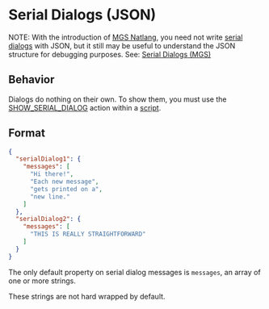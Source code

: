 # Serial Dialogs (JSON)

NOTE: With the introduction of [MGS Natlang](mgs/mgs_natlang), you need not write [serial dialogs](dialogs/serial_dialogs) with JSON, but it still may be useful to understand the JSON structure for debugging purposes. See: [Serial Dialogs (MGS)](mgs/serial_dialogs_mgs)

## Behavior

Dialogs do nothing on their own. To show them, you must use the [SHOW_SERIAL_DIALOG](actions/SHOW_SERIAL_DIALOG) action within a [script](scripts).

## Format

```json
{
  "serialDialog1": {
    "messages": [
      "Hi there!",
      "Each new message",
      "gets printed on a",
      "new line."
    ]
  },
  "serialDialog2": {
    "messages": [
      "THIS IS REALLY STRAIGHTFORWARD"
    ]
  }
}
```

The only default property on serial dialog messages is `messages`, an array of one or more strings.

These strings are not hard wrapped by default.
